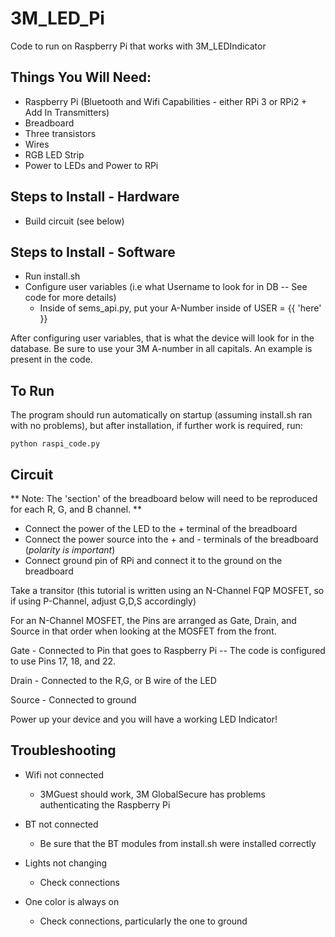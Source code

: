 # 3M_LED_Pi
Code to run on Raspberry Pi that works with 3M_LEDIndicator


## Things You Will Need:

* Raspberry Pi (Bluetooth and Wifi Capabilities - either RPi 3 or RPi2 + Add In Transmitters)
* Breadboard
* Three transistors
* Wires
* RGB LED Strip
* Power to LEDs and Power to RPi

## Steps to Install - Hardware

* Build circuit (see below)

## Steps to Install - Software

* Run install.sh
* Configure user variables (i.e what Username to look for in DB -- See code for more details)
  * Inside of sems_api.py, put your A-Number inside of USER = {{ 'here' }} 

After configuring user variables, that is what the device will look for in the database. Be sure to use your 3M A-number in all capitals. An example is present in the code.

## To Run

The program should run automatically on startup (assuming install.sh ran with no problems), but after installation, if further work is required, run:

```
python raspi_code.py
```


## Circuit

** Note: The 'section' of the breadboard below will need to be reproduced for each R, G, and B channel. **
* Connect the power of the LED to the + terminal of the breadboard
* Connect the power source into the + and - terminals of the breadboard (_polarity is important_)
* Connect ground pin of RPi and connect it to the ground on the breadboard

Take a transitor (this tutorial is written using an N-Channel FQP MOSFET, so if using P-Channel, adjust G,D,S accordingly) 

For an N-Channel MOSFET, the Pins are arranged as Gate, Drain, and Source in that order when looking at the MOSFET from the front.

Gate - Connected to Pin that goes to Raspberry Pi -- The code is configured to use Pins 17, 18, and 22.

Drain - Connected to the R,G, or B wire of the LED

Source - Connected to ground

Power up your device and you will have a working LED Indicator!

## Troubleshooting

* Wifi not connected
  * 3MGuest should work, 3M GlobalSecure has problems authenticating the Raspberry Pi

* BT not connected
  * Be sure that the BT modules from install.sh were installed correctly

* Lights not changing
  * Check connections

* One color is always on
  * Check connections, particularly the one to ground


  
